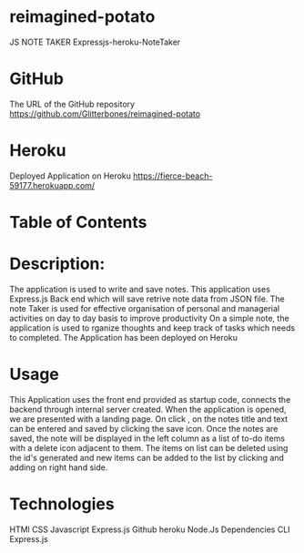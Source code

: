 # reimagined-potato
JS NOTE TAKER 
Expressjs-heroku-NoteTaker

# GitHub
The URL of the GitHub repository https://github.com/Glitterbones/reimagined-potato

# Heroku
Deployed Application on Heroku https://fierce-beach-59177.herokuapp.com/

# Table of Contents

# Description:
The application is used to write and save notes. This application uses Express.js Back end which will save retrive note data from JSON file. The note Taker is used for effective organisation of personal and managerial activities on day to day basis to improve productivity On a simple note, the application is used to rganize thoughts and keep track of tasks which needs to completed. The Application has been deployed on Heroku

 # Usage
This Application uses the front end provided as startup code, connects the backend through internal server created. When the application is opened, we are presented with a landing page. On click , on the notes title and text can be entered and saved by clicking the save icon. Once the notes are saved, the note will be displayed in the left column as a list of to-do items with a delete icon adjacent to them. The items on list can be deleted using the id's generated and new items can be added to the list by clicking and adding on right hand side.

# Technologies
HTMl
CSS
Javascript
Express.js
Github
heroku
Node.Js
Dependencies
CLI
Express.js
